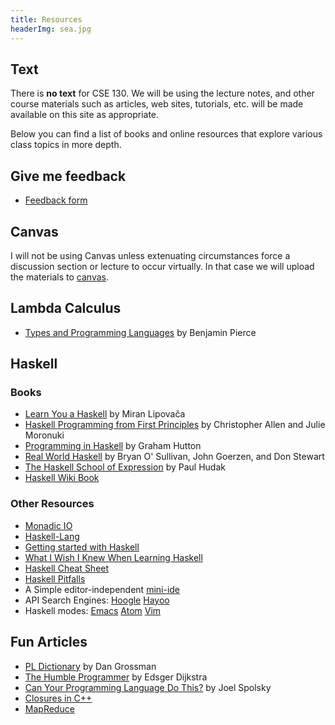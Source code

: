 ```yaml
---
title: Resources
headerImg: sea.jpg
---
```


## Text

There is **no text** for CSE 130. We will be using the
lecture notes, and other course materials such as articles, 
web sites, tutorials, etc. will be made available on
this site as appropriate.  

Below you can find a list of books and online resources
that explore various class topics in more depth.

## Give me feedback

* [Feedback form](https://forms.gle/oqJgZQi4Z5qPqLzz9)

## Canvas

I will not be using Canvas unless extenuating circumstances force a discussion
section or lecture to occur virtually.
In that case we will upload the materials to
[canvas](https://canvas.ucsd.edu/courses/41638).

## Lambda Calculus

- [Types and Programming Languages](https://books.google.com/books/about/Types_and_Programming_Languages.html?id=ti6zoAC9Ph8C) by Benjamin Pierce

## Haskell

### Books

- [Learn You a Haskell](http://learnyouahaskell.com/) by Miran Lipovača
- [Haskell Programming from First Principles](http://haskellbook.com) by Christopher Allen and Julie Moronuki
- [Programming in Haskell](http://www.cs.nott.ac.uk/~gmh/book.html) by Graham Hutton
- [Real World Haskell](http://book.realworldhaskell.org/) by Bryan O' Sullivan, John Goerzen, and Don Stewart
- [The Haskell School of Expression](http://www.cs.yale.edu/homes/hudak/SOE/) by Paul Hudak
- [Haskell Wiki Book](http://en.wikibooks.org/wiki/Haskell)

### Other Resources

- [Monadic IO](https://www.microsoft.com/en-us/research/wp-content/uploads/2016/07/mark.pdf)
- [Haskell-Lang](http://haskell-lang.org)
- [Getting started with Haskell](https://haskell-lang.org/get-started)
- [What I Wish I Knew When Learning Haskell](http://dev.stephendiehl.com/hask/)
- [Haskell Cheat Sheet](http://cheatsheet.codeslower.com/CheatSheet.pdf)
- [Haskell Pitfalls](http://users.jyu.fi/~sapekiis/haskell-pitfalls/)
- A Simple editor-independent [mini-ide](https://github.com/ndmitchell/ghcid#readme)
- API Search Engines:
  [Hoogle](http://haskell.org/hoogle)
  [Hayoo](http://holumbus.fh-wedel.de/hayoo/hayoo.html)
- Haskell modes:
  [Emacs](https://commercialhaskell.github.io/intero/)
  [Atom](https://atom.io/packages/ide-haskell)
  [Vim](http://projects.haskell.org/haskellmode-vim/)


<!--
## Prolog

- [Tutorial 1](/static/raw/prolog_tutorial.pdf)
- [Tutorial 2](http://kti.ms.mff.cuni.cz/~bartak/prolog/learning.html)
-->

## Fun Articles

- [PL Dictionary](http://www.cs.washington.edu/education/courses/cse341/04au/341dict.html) by Dan Grossman
- [The Humble Programmer](http://www.cs.utexas.edu/users/EWD/ewd03xx/EWD340.PDF) by Edsger Dijkstra
- [Can Your Programming Language Do This?](http://www.joelonsoftware.com/items/2006/08/01.html) by Joel Spolsky
- [Closures in C++](http://herbsutter.wordpress.com/2008/03/29/trip-report-februarymarch-2008-iso-c-standards-meeting/)
- [MapReduce](http://en.wikipedia.org/wiki/MapReduce)


